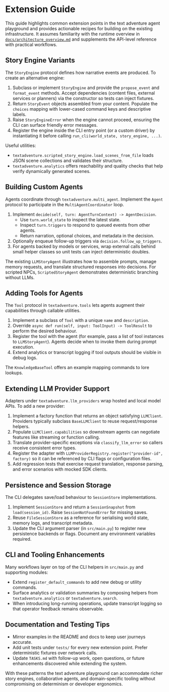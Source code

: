 # Extension Guide

This guide highlights common extension points in the text adventure agent
playground and provides actionable recipes for building on the existing
infrastructure. It assumes familiarity with the runtime overview in
[`docs/architecture_overview.md`](architecture_overview.md) and supplements the
API-level reference with practical workflows.

## Story Engine Variants

The `StoryEngine` protocol defines how narrative events are produced. To create
an alternative engine:

1. Subclass or implement `StoryEngine` and provide the `propose_event` and
   `format_event` methods. Accept dependencies (content files, external services
   or planners) via the constructor so tests can inject fixtures.
2. Return `StoryEvent` objects assembled from your content. Populate the
   `choices` mapping with lower-cased command keys and descriptive labels.
3. Raise `StoryEngineError` when the engine cannot proceed, ensuring the CLI can
   surface friendly error messages.
4. Register the engine inside the CLI entry point (or a custom driver) by
   instantiating it before calling `run_cli(world_state, story_engine, ...)`.

Useful utilities:

- `textadventure.scripted_story_engine.load_scenes_from_file` loads JSON scene
  collections and validates their structure.
- `textadventure.analytics` offers reachability and quality checks that help
  verify dynamically generated scenes.

## Building Custom Agents

Agents coordinate through `textadventure.multi_agent`. Implement the
`Agent` protocol to participate in the `MultiAgentCoordinator` loop.

1. Implement `decide(self, turn: AgentTurnContext) -> AgentDecision`.
   - Use `turn.world_state` to inspect the latest state.
   - Inspect `turn.triggers` to respond to queued events from other agents.
   - Return narration, optional choices, and metadata in the decision.
2. Optionally enqueue follow-up triggers via `decision.follow_up_triggers`.
3. For agents backed by models or services, wrap external calls behind small
   helper classes so unit tests can inject deterministic doubles.

The existing `LLMStoryAgent` illustrates how to assemble prompts, manage memory
requests, and translate structured responses into decisions. For scripted NPCs,
`ScriptedStoryAgent` demonstrates deterministic branching without LLMs.

## Adding Tools for Agents

The `Tool` protocol in `textadventure.tools` lets agents augment their
capabilities through callable utilities.

1. Implement a subclass of `Tool` with a unique `name` and `description`.
2. Override `async def run(self, input: ToolInput) -> ToolResult` to perform the
   desired behaviour.
3. Register the tool with the agent (for example, pass a list of tool instances
   to `LLMStoryAgent`). Agents decide when to invoke them during prompt
   execution.
4. Extend analytics or transcript logging if tool outputs should be visible in
   debug logs.

The `KnowledgeBaseTool` offers an example mapping commands to lore lookups.

## Extending LLM Provider Support

Adapters under `textadventure.llm_providers` wrap hosted and local model APIs.
To add a new provider:

1. Implement a factory function that returns an object satisfying `LLMClient`.
   Providers typically subclass `BaseLLMClient` to reuse request/response
   helpers.
2. Populate `LLMClient.capabilities` so downstream agents can negotiate features
   like streaming or function calling.
3. Translate provider-specific exceptions via `classify_llm_error` so callers
   receive consistent error types.
4. Register the adapter with `LLMProviderRegistry.register("provider-id", factory)`
   so it can be referenced by CLI flags or configuration files.
5. Add regression tests that exercise request translation, response parsing, and
   error scenarios with mocked SDK clients.

## Persistence and Session Storage

The CLI delegates save/load behaviour to `SessionStore` implementations.

1. Implement `SessionStore` and return a `SessionSnapshot` from
   `load(session_id)`. Raise `SessionNotFoundError` for missing saves.
2. Reuse `FileSessionStore` as a reference for serialising world state, memory
   logs, and transcript metadata.
3. Update the CLI argument parser (in `src/main.py`) to register new
   persistence backends or flags. Document any environment variables required.

## CLI and Tooling Enhancements

Many workflows layer on top of the CLI helpers in `src/main.py` and supporting
modules:

- Extend `register_default_commands` to add new debug or utility commands.
- Surface analytics or validation summaries by composing helpers from
  `textadventure.analytics` or `textadventure.search`.
- When introducing long-running operations, update transcript logging so that
  operator feedback remains observable.

## Documentation and Testing Tips

- Mirror examples in the README and docs to keep user journeys accurate.
- Add unit tests under `tests/` for every new extension point. Prefer deterministic
  fixtures over network calls.
- Update `TASKS.md` with follow-up work, open questions, or future enhancements
  discovered while extending the system.

With these patterns the text adventure playground can accommodate richer story
engines, collaborative agents, and domain-specific tooling without compromising
on determinism or developer ergonomics.
